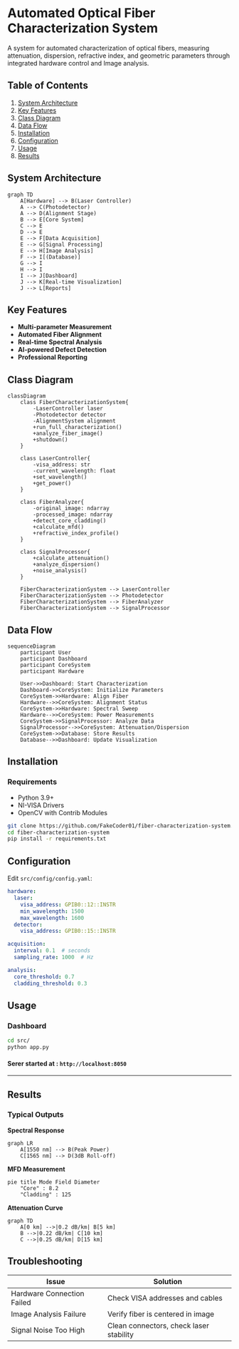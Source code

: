 # Automated Optical Fiber Characterization System

A system for automated characterization of optical fibers, measuring attenuation, dispersion, refractive index, and geometric parameters through integrated hardware control and Image analysis.

## Table of Contents
1. [System Architecture](#system-architecture)
2. [Key Features](#key-features)
3. [Class Diagram](#class-diagram)
4. [Data Flow](#data-flow)
5. [Installation](#installation)
6. [Configuration](#configuration)
7. [Usage](#usage)
8. [Results](#results)

## System Architecture

```mermaid
graph TD
    A[Hardware] --> B(Laser Controller)
    A --> C(Photodetector)
    A --> D(Alignment Stage)
    B --> E[Core System]
    C --> E
    D --> E
    E --> F[Data Acquisition]
    E --> G[Signal Processing]
    E --> H[Image Analysis]
    F --> I[(Database)]
    G --> I
    H --> I
    I --> J[Dashboard]
    J --> K[Real-time Visualization]
    J --> L[Reports]
```

## Key Features

- **Multi-parameter Measurement**
- **Automated Fiber Alignment**
- **Real-time Spectral Analysis**
- **AI-powered Defect Detection**
- **Professional Reporting**

## Class Diagram

```mermaid
classDiagram
    class FiberCharacterizationSystem{
        -LaserController laser
        -Photodetector detector
        -AlignmentSystem alignment
        +run_full_characterization()
        +analyze_fiber_image()
        +shutdown()
    }

    class LaserController{
        -visa_address: str
        -current_wavelength: float
        +set_wavelength()
        +get_power()
    }

    class FiberAnalyzer{
        -original_image: ndarray
        -processed_image: ndarray
        +detect_core_cladding()
        +calculate_mfd()
        +refractive_index_profile()
    }

    class SignalProcessor{
        +calculate_attenuation()
        +analyze_dispersion()
        +noise_analysis()
    }

    FiberCharacterizationSystem --> LaserController
    FiberCharacterizationSystem --> Photodetector
    FiberCharacterizationSystem --> FiberAnalyzer
    FiberCharacterizationSystem --> SignalProcessor
```

## Data Flow

```mermaid
sequenceDiagram
    participant User
    participant Dashboard
    participant CoreSystem
    participant Hardware

    User->>Dashboard: Start Characterization
    Dashboard->>CoreSystem: Initialize Parameters
    CoreSystem->>Hardware: Align Fiber
    Hardware-->>CoreSystem: Alignment Status
    CoreSystem->>Hardware: Spectral Sweep
    Hardware-->>CoreSystem: Power Measurements
    CoreSystem->>SignalProcessor: Analyze Data
    SignalProcessor-->>CoreSystem: Attenuation/Dispersion
    CoreSystem->>Database: Store Results
    Database-->>Dashboard: Update Visualization
```

## Installation

### Requirements
- Python 3.9+
- NI-VISA Drivers
- OpenCV with Contrib Modules

```bash
git clone https://github.com/FakeCoder01/fiber-characterization-system.git
cd fiber-characterization-system
pip install -r requirements.txt
```

## Configuration

Edit `src/config/config.yaml`:
```yaml
hardware:
  laser:
    visa_address: GPIB0::12::INSTR
    min_wavelength: 1500
    max_wavelength: 1600
  detector:
    visa_address: GPIB0::15::INSTR

acquisition:
  interval: 0.1  # seconds
  sampling_rate: 1000  # Hz

analysis:
  core_threshold: 0.7
  cladding_threshold: 0.3
```

## Usage


### Dashboard
```bash
cd src/
python app.py
```
#### Serer started at : `http://localhost:8050`
------


## Results

### Typical Outputs

**Spectral Response**
```mermaid
graph LR
    A[1550 nm] --> B(Peak Power)
    C[1565 nm] --> D(3dB Roll-off)
```

**MFD Measurement**
```mermaid
pie title Mode Field Diameter
    "Core" : 8.2
    "Cladding" : 125
```

**Attenuation Curve**
```mermaid
graph TD
    A[0 km] -->|0.2 dB/km| B[5 km]
    B -->|0.22 dB/km| C[10 km]
    C -->|0.25 dB/km| D[15 km]
```

## Troubleshooting

| Issue | Solution |
|-------|----------|
| Hardware Connection Failed | Check VISA addresses and cables |
| Image Analysis Failure | Verify fiber is centered in image |
| Signal Noise Too High | Clean connectors, check laser stability |